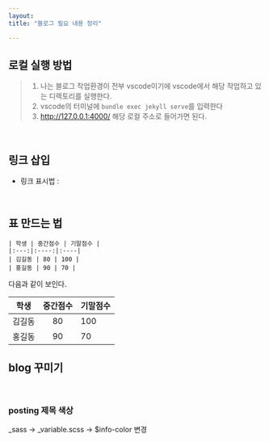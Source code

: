 ```yaml
---
layout: 
title: "블로그 필요 내용 정리"

---
```


## 로컬 실행 방법

> 1. 나는 블로그 작업환경이 전부 vscode이기에 vscode에서 해당 작업하고 있는 디렉토리를 실행한다.
> 2. vscode의 터미널에 `bundle exec jekyll serve`를 입력한다
> 3. http://127.0.0.1:4000/ 해당 로컬 주소로 들어가면 된다.
<br>

## 링크 삽입

- 링크 표시법 : 
```[Title](link)
```
```[Google 페이지 링크](https://google.com)
```

## 표 만드는 법

```
| 학생 | 중간점수 | 기말점수 |
|:---:|:----:|:----|
| 김길동 | 80 | 100 |
| 홍길동 | 90 | 70 |
```

다음과 같이 보인다.

| 학생 | 중간점수 | 기말점수 |
|:---:|:----:|:----|
| 김길동 | 80 | 100 |
| 홍길동 | 90 | 70 |


## blog 꾸미기

<br>

### posting 제목 색상

_sass -> _variable.scss -> $info-color 변경 